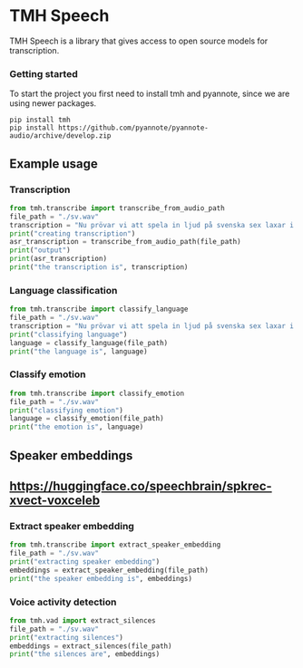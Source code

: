 # TMH Speech
TMH Speech is a library that gives access to open source models for transcription.

### Getting started
To start the project you first need to install tmh and pyannote, since we are using newer packages.

```
pip install tmh
pip install https://github.com/pyannote/pyannote-audio/archive/develop.zip
```

## Example usage

### Transcription
``` python
from tmh.transcribe import transcribe_from_audio_path
file_path = "./sv.wav"
transcription = "Nu prövar vi att spela in ljud på svenska sex laxar i en laxask de finns en stor banan"
print("creating transcription")
asr_transcription = transcribe_from_audio_path(file_path)
print("output")
print(asr_transcription)
print("the transcription is", transcription)
```

### Language classification
``` python
from tmh.transcribe import classify_language
file_path = "./sv.wav"
transcription = "Nu prövar vi att spela in ljud på svenska sex laxar i en laxask de finns en stor banan"
print("classifying language")
language = classify_language(file_path)
print("the language is", language)
```

### Classify emotion
``` python
from tmh.transcribe import classify_emotion
file_path = "./sv.wav"
print("classifying emotion")
language = classify_emotion(file_path)
print("the emotion is", language)
```
## Speaker embeddings
## https://huggingface.co/speechbrain/spkrec-xvect-voxceleb

### Extract speaker embedding
``` python
from tmh.transcribe import extract_speaker_embedding
file_path = "./sv.wav"
print("extracting speaker embedding")
embeddings = extract_speaker_embedding(file_path)
print("the speaker embedding is", embeddings)
```

### Voice activity detection
``` python
from tmh.vad import extract_silences
file_path = "./sv.wav"
print("extracting silences")
embeddings = extract_silences(file_path)
print("the silences are", embeddings)
```

